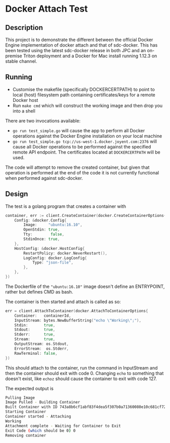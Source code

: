 # Docker Attach Test

## Description
This project is to demonstrate the different between the official Docker Engine implementation of docker attach and that of sdc-docker. This has been tested using the latest sdc-docker release in both JPC and an on-premise Triton deployment and a Docker for Mac install running 1.12.3 on stable channel.

## Running

* Customise the makefile (specifically DOCKERCERTPATH) to point to local (host) filesystem path containing certificates/keys for a remote Docker host
* Run ```make cmd``` which will construct the working image and then drop you into a shell

There are two invocations available:
* ```go run test_simple.go``` will cause the app to perform all Docker operations against the Docker Engine installation on your local machine
* ```go run test_simple.go tcp://us-west-1.docker.joyent.com:2376``` will cause all Docker operations to be performed against the specified remote API endpoint. The certificates located at ```DOCKERCERTPATH``` will be used.

The code will attempt to remove the created container, but given that operation is performed at the end of the code it is not currently functional when performed against sdc-docker.

## Design
The test is a golang program that creates a container with 
```go
container, err := client.CreateContainer(docker.CreateContainerOptions{
    Config: &docker.Config{
        Image:     "ubuntu:16.10",
        OpenStdin: true,
        Tty:		false,
        StdinOnce: true,
    },
    HostConfig: &docker.HostConfig{
		RestartPolicy: docker.NeverRestart(),
		LogConfig: docker.LogConfig{
			Type: "json-file",
		},
	},
})
```
The Dockerfile of the ```"ubuntu:16.10"``` image doesn't define an ENTRYPOINT, rather but defines CMD as bash.

The container is then started and attach is called as so:
```go
err = client.AttachToContainer(docker.AttachToContainerOptions{
    Container:   containerId,
    InputStream: bytes.NewBufferString("echo \"Working\";"),
    Stdin:       true,
    Stdout:		 true,
    Stderr:		 true,
    Stream:      true,
    OutputStream: os.Stdout,
	ErrorStream:  os.Stderr,
	RawTerminal: false,
})
```

This should attach to the container, run the command in InputStream and then the container should exit with code 0. Changing ```echo``` to something that doesn't exist, like ```echoz``` should cause the container to exit with code 127. 

The expected output is
```bash
Pulling Image
Image Pulled - Building Container
Built Container with ID 743a8b6cf1abf83f4dea5f307b0a71360080e10c681cf722e96f88342ae3404f
Starting Container
Container started - Attaching
Working
Attachment complete - Waiting for Container to Exit
Exit Code (which should be 0) 0
Removing container
```

